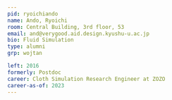 ```yaml
---
pid: ryoichiando
name: Ando, Ryoichi
room: Central Building, 3rd floor, 53
email: and@verygood.aid.design.kyushu-u.ac.jp
bio: Fluid Simulation
type: alumni
grp: wojtan

left: 2016
formerly: Postdoc
career: Cloth Simulation Research Engineer at ZOZO
career-as-of: 2023
---
```

